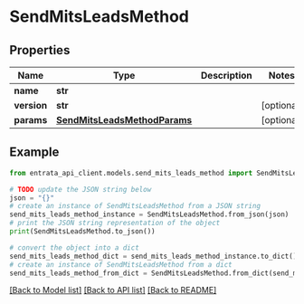 # SendMitsLeadsMethod


## Properties

Name | Type | Description | Notes
------------ | ------------- | ------------- | -------------
**name** | **str** |  | 
**version** | **str** |  | [optional] 
**params** | [**SendMitsLeadsMethodParams**](SendMitsLeadsMethodParams.md) |  | [optional] 

## Example

```python
from entrata_api_client.models.send_mits_leads_method import SendMitsLeadsMethod

# TODO update the JSON string below
json = "{}"
# create an instance of SendMitsLeadsMethod from a JSON string
send_mits_leads_method_instance = SendMitsLeadsMethod.from_json(json)
# print the JSON string representation of the object
print(SendMitsLeadsMethod.to_json())

# convert the object into a dict
send_mits_leads_method_dict = send_mits_leads_method_instance.to_dict()
# create an instance of SendMitsLeadsMethod from a dict
send_mits_leads_method_from_dict = SendMitsLeadsMethod.from_dict(send_mits_leads_method_dict)
```
[[Back to Model list]](../README.md#documentation-for-models) [[Back to API list]](../README.md#documentation-for-api-endpoints) [[Back to README]](../README.md)


